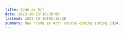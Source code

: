 ```yaml
---
title: Code as Art
date: 2023-10-15T16:30:08
lastmod: 2023-10-16T05:18:58
summary: New "Code as Art" course coming spring 2024.
---
```

